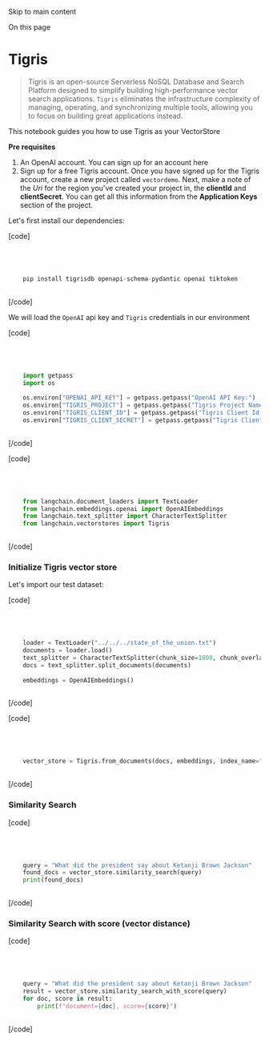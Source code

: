 

Skip to main content

On this page

# Tigris

> Tigris is an open-source Serverless NoSQL Database and Search Platform designed to simplify building high-performance vector search applications. `Tigris` eliminates the infrastructure complexity of
> managing, operating, and synchronizing multiple tools, allowing you to focus on building great applications instead.

This notebook guides you how to use Tigris as your VectorStore

 **Pre requisites**

  1. An OpenAI account. You can sign up for an account here
  2. Sign up for a free Tigris account. Once you have signed up for the Tigris account, create a new project called `vectordemo`. Next, make a note of the _Uri_ for the region you've created your project in, the **clientId** and **clientSecret**. You can get all this information from the **Application Keys** section of the project.

Let's first install our dependencies:

[code]
```python




    pip install tigrisdb openapi-schema-pydantic openai tiktoken  
    


```
[/code]


We will load the `OpenAI` api key and `Tigris` credentials in our environment

[code]
```python




    import getpass  
    import os  
      
    os.environ["OPENAI_API_KEY"] = getpass.getpass("OpenAI API Key:")  
    os.environ["TIGRIS_PROJECT"] = getpass.getpass("Tigris Project Name:")  
    os.environ["TIGRIS_CLIENT_ID"] = getpass.getpass("Tigris Client Id:")  
    os.environ["TIGRIS_CLIENT_SECRET"] = getpass.getpass("Tigris Client Secret:")  
    


```
[/code]


[code]
```python




    from langchain.document_loaders import TextLoader  
    from langchain.embeddings.openai import OpenAIEmbeddings  
    from langchain.text_splitter import CharacterTextSplitter  
    from langchain.vectorstores import Tigris  
    


```
[/code]


### Initialize Tigris vector store​

Let's import our test dataset:

[code]
```python




    loader = TextLoader("../../../state_of_the_union.txt")  
    documents = loader.load()  
    text_splitter = CharacterTextSplitter(chunk_size=1000, chunk_overlap=0)  
    docs = text_splitter.split_documents(documents)  
      
    embeddings = OpenAIEmbeddings()  
    


```
[/code]


[code]
```python




    vector_store = Tigris.from_documents(docs, embeddings, index_name="my_embeddings")  
    


```
[/code]


### Similarity Search​

[code]
```python




    query = "What did the president say about Ketanji Brown Jackson"  
    found_docs = vector_store.similarity_search(query)  
    print(found_docs)  
    


```
[/code]


### Similarity Search with score (vector distance)​

[code]
```python




    query = "What did the president say about Ketanji Brown Jackson"  
    result = vector_store.similarity_search_with_score(query)  
    for doc, score in result:  
        print(f"document={doc}, score={score}")  
    


```
[/code]


